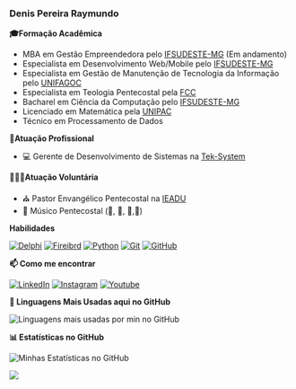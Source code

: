 ### Denis Pereira Raymundo

**🎓Formação Acadêmica**
- MBA em Gestão Empreendedora pelo [IFSUDESTE-MG](https://www.ifsudestemg.edu.br/) (Em andamento)
- Especialista em Desenvolvimento Web/Mobile pelo [IFSUDESTE-MG](https://www.ifsudestemg.edu.br/)
- Especialista em Gestão de Manutenção de Tecnologia da Informação pelo [UNIFAGOC](https://unifagoc.edu.br/)
- Especialista em Teologia Pentecostal pela [FCC](https://faculdadecristadecuritiba.com.br/)
- Bacharel em Ciência da Computação pelo [IFSUDESTE-MG](https://www.ifsudestemg.edu.br/)
- Licenciado em Matemática pela [UNIPAC](https://site.ubafupac.com.br/)
- Técnico em Processamento de Dados

**💪Atuação Profissional**
- 💻 Gerente de Desenvolvimento de Sistemas na [Tek-System](https://www.teksystem.com.br)

**🙋🏻‍♂️Atuação Voluntária**
- ⛪ Pastor Envangélico Pentecostal na [IEADU](https://maps.app.goo.gl/dJh5B1hU7CufHL447)
- 🎵 Músico Pentecostal (🎹, 🎷, 🎸,🎤)

**Habilidades**

[![Delphi](https://img.shields.io/badge/Delphi-black?style=for-the-badge&logo=Delphi&logoColor=red)](https://www.embarcadero.com/br/products/delphi)
[![Fireibrd](https://img.shields.io/badge/Firebird-black?style=for-the-badge&logo=Firebird&logoColor=red)](https://firebirdsql.org/)
[![Python](https://img.shields.io/badge/Python-black?style=for-the-badge&logo=Python&logoColor=red)](https://www.python.org/)
[![Git](https://img.shields.io/badge/Git-000?style=for-the-badge&logo=git&logoColor=0E76A8)](https://git-scm.com/doc)
[![GitHub](https://img.shields.io/badge/GitHub-000?style=for-the-badge&logo=github&logoColor=0E76A8)](https://docs.github.com/)

**📫 Como me encontrar**

[![LinkedIn](https://img.shields.io/badge/LinkedIn-000?style=for-the-badge&logo=linkedin&logoColor=0E76A8)](https://www.linkedin.com/in/denis-pereira-raymundo/)
[![Instagram](https://img.shields.io/badge/Instagram-black.svg?style=for-the-badge&logo=Instagram&logoColor=red)](https://www.instagram.com/denis.pereira.raymundo/)
[![Youtube](https://img.shields.io/badge/Youtube-black.svg?style=for-the-badge&logo=Youtube&logoColor=red)](https://youtube.com/@denispereiraraymundo)

**🚀 Linguagens Mais Usadas aqui no GitHub**

![Linguagens mais usadas por min no GitHub](https://github-readme-stats.vercel.app/api/top-langs/?username=Denis-Tek&layout=compact)

**📊 Estatísticas no GitHub**

![Minhas Estatísticas no GitHub](https://github-readme-stats.vercel.app/api?username=Denis-Tek&show_icons=true&theme=dracula)

![](https://komarev.com/ghpvc/?username=Denis-Tek&label=Profile%20views&color=0e75b6&style=flat&abbreviated=true)

<!--
📌 Projetos em Destaque
- 🔭 I’m currently working on ...
- 🌱 I’m currently learning ...
- 👯 I’m looking to collaborate on ...
- 🤔 I’m looking for help with ...
- 💬 Ask me about ...
- 📫 How to reach me: ...
- 😄 Pronouns: ...
- ⚡ Fun fact: ...
-->
